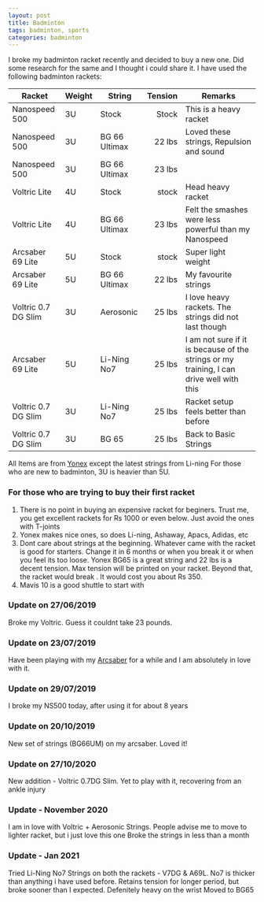 ```yaml
---
layout: post
title: Badminton
tags: badminton, sports
categories: badminton
---
```


I broke my badminton racket recently and decided to buy a new one. Did some research for the same and I thought i could share it. I have used the following badminton rackets:

|Racket|Weight|String|Tension|Remarks|
|------|------|------|------:|------|
|Nanospeed 500|3U|Stock|Stock| This is a heavy racket |
|Nanospeed 500|3U|BG 66 Ultimax|22 lbs| Loved these strings, Repulsion and sound |
|Nanospeed 500|3U|BG 66 Ultimax|23 lbs| |
|Voltric Lite|4U|Stock|stock| Head heavy racket |
|Voltric Lite|4U|BG 66 Ultimax|23 lbs|Felt the smashes were less powerful than my Nanospeed|
|Arcsaber 69 Lite|5U|Stock|stock|Super light weight |
|Arcsaber 69 Lite|5U|BG 66 Ultimax|22 lbs|My favourite strings |
|Voltric 0.7 DG Slim|3U|Aerosonic|25 lbs|I love heavy rackets. The strings did not last though|
|Arcsaber 69 Lite|5U|Li-Ning No7|25 lbs|I am not sure if it is because of the strings or my training, I can drive well with this  |
|Voltric 0.7 DG Slim|3U|Li-Ning No7|25 lbs|Racket setup feels better than before|
|Voltric 0.7 DG Slim|3U|BG 65|25 lbs|Back to Basic Strings|
All Items are from [Yonex](http://yonex.com/) except the latest strings from Li-ning
For those who are new to badminton, 3U is heavier than 5U.


### For those who are trying to buy their first racket

1. There is no point in buying an expensive racket for beginers. Trust me, you get excellent rackets for Rs 1000 or even below. Just avoid the ones with T-joints
2. Yonex makes nice ones, so does Li-ning, Ashaway, Apacs, Adidas, etc
3. Dont care about strings at the beginning. Whatever came with the racket is good for starters. Change it in 6 months or when you break it or when you feel its too loose. Yonex BG65 is a great string and 22 lbs is a decent tension. Max tension will be printed on your racket. Beyond that, the racket would break . It would cost you about Rs 350.
4. Mavis 10 is a good shuttle to start with

### Update on 27/06/2019
Broke my Voltric. Guess it couldnt take 23 pounds.


### Update on 23/07/2019
Have been playing with my [Arcsaber](https://www.sportsuncle.com/yonex-arcsaber-69-light-badminton-racket.html) for a while and I am absolutely in love with it.


### Update on 29/07/2019
I broke my NS500 today, after using it for about 8 years


### Update on 20/10/2019
New set of strings (BG66UM) on my arcsaber. Loved it! 


### Update on 27/10/2020
New addition - Voltric 0.7DG Slim. Yet to play with it, recovering from an ankle injury


### Update - November 2020
I am in love with Voltric + Aerosonic Strings. People advise me to move to lighter racket, but i just love this one
Broke the strings in less than a month


### Update - Jan 2021
Tried Li-Ning No7 Strings on both the rackets - V7DG & A69L. No7 is thicker than anything i have used before. Retains tension for longer period, but broke sooner than I expected. Defenitely heavy on the wrist
Moved to BG65
